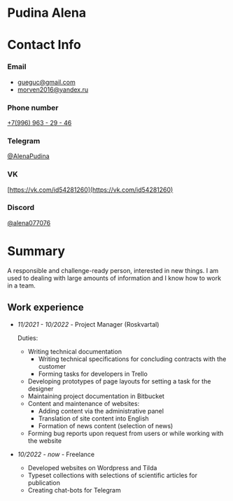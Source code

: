 # Pudina Alena
# Contact Info
### **Email** 
* [gueguc@gmail.com](mailto:gueguc@gmail.com) 
* [morven2016@yandex.ru](mailto:morven2016@yandex.ru)
### Phone number
[+7(996) 963 - 29 - 46](tel:+79969632946)
### Telegram
[@AlenaPudina](https://t.me/AlenaPudina)
### VK
[https://vk.com/id54281260](https://vk.com/id54281260)
### Discord
[@alena077076](https://discordapp.com/users/1178825408997752894/)

# Summary

A responsible and challenge-ready person, interested in new things. I am used to dealing with large amounts of information and I know how to work in a team.

## Work experience

* *11/2021 - 10/2022* - Project Manager (Roskvartal)

    Duties:
    - Writing technical documentation
      + Writing technical specifications for concluding contracts with the customer
      + Forming tasks for developers in Trello
    - Developing prototypes of page layouts for setting a task for the designer
    - Maintaining project documentation in Bitbucket
    - Content and maintenance of websites:
        + Adding content via the administrative panel
        + Translation of site content into English
        + Formation of news content (selection of news)
    - Forming bug reports upon request from users or while working with the website

* *10/2022 - now* - Freelance

    - Developed websites on Wordpress and Tilda
    - Typeset collections with selections of scientific articles for publication
    - Creating chat-bots for Telegram
      

